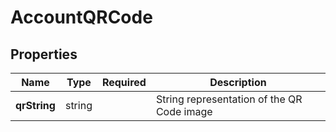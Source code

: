 # AccountQRCode



## Properties

| Name | Type | Required | Description |
| ------------ | ------------- | ------------- | ------------- |
| **qrString** | string |  | String representation of the QR Code image |


